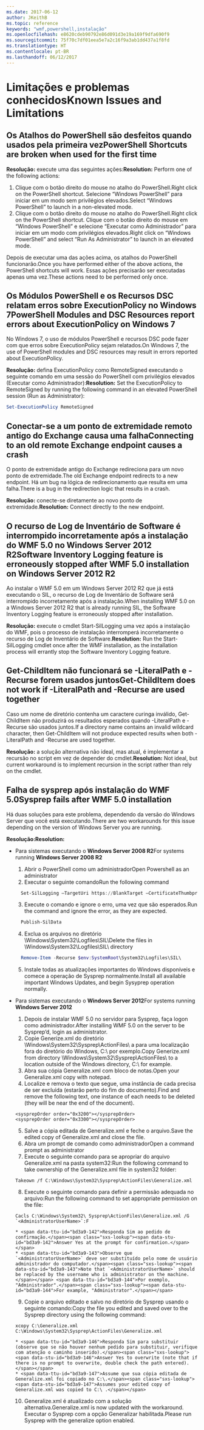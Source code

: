 ```yaml
---
ms.date: 2017-06-12
author: JKeithB
ms.topic: reference
keywords: "wmf,powershell,instalação"
ms.openlocfilehash: e8620cdeb90792e86d091d3e19a169f9dfa690f9
ms.sourcegitcommit: 75f70c7df01eea5e7a2c16f9a3ab1dd437a1f8fd
ms.translationtype: HT
ms.contentlocale: pt-BR
ms.lasthandoff: 06/12/2017
---
```

# <a name="known-issues-and-limitations"></a><span data-ttu-id="bd3a9-102">Limitações e problemas conhecidos</span><span class="sxs-lookup"><span data-stu-id="bd3a9-102">Known Issues and Limitations</span></span>

<a name="powershell-shortcuts-are-broken-when-used-for-the-first-time"></a><span data-ttu-id="bd3a9-103">Os Atalhos do PowerShell são desfeitos quando usados pela primeira vez</span><span class="sxs-lookup"><span data-stu-id="bd3a9-103">PowerShell Shortcuts are broken when used for the first time</span></span>
------------------------------------------------------------

<span data-ttu-id="bd3a9-104">**Resolução:** execute uma das seguintes ações:</span><span class="sxs-lookup"><span data-stu-id="bd3a9-104">**Resolution:** Perform one of the following actions:</span></span>

1.  <span data-ttu-id="bd3a9-105">Clique com o botão direito do mouse no atalho do PowerShell.</span><span class="sxs-lookup"><span data-stu-id="bd3a9-105">Right click on the PowerShell shortcut.</span></span> <span data-ttu-id="bd3a9-106">Selecione “Windows PowerShell” para iniciar em um modo sem privilégios elevados.</span><span class="sxs-lookup"><span data-stu-id="bd3a9-106">Select “Windows PowerShell” to launch in a non-elevated mode.</span></span>
2.  <span data-ttu-id="bd3a9-107">Clique com o botão direito do mouse no atalho do PowerShell.</span><span class="sxs-lookup"><span data-stu-id="bd3a9-107">Right click on the PowerShell shortcut.</span></span> <span data-ttu-id="bd3a9-108">Clique com o botão direito do mouse em “Windows PowerShell” e selecione “Executar como Administrador” para iniciar em um modo com privilégios elevados.</span><span class="sxs-lookup"><span data-stu-id="bd3a9-108">Right click on “Windows PowerShell” and select “Run As Administrator” to launch in an elevated mode.</span></span>

<span data-ttu-id="bd3a9-109">Depois de executar uma das ações acima, os atalhos do PowerShell funcionarão.</span><span class="sxs-lookup"><span data-stu-id="bd3a9-109">Once you have performed either of the above actions, the PowerShell shortcuts will work.</span></span> <span data-ttu-id="bd3a9-110">Essas ações precisarão ser executadas apenas uma vez.</span><span class="sxs-lookup"><span data-stu-id="bd3a9-110">These actions need to be performed only once.</span></span>


<a name="powershell-modules-and-dsc-resources-report-errors-about-executionpolicy-on-windows-7"></a><span data-ttu-id="bd3a9-111">Os Módulos PowerShell e os Recursos DSC relatam erros sobre ExecutionPolicy no Windows 7</span><span class="sxs-lookup"><span data-stu-id="bd3a9-111">PowerShell Modules and DSC Resources report errors about ExecutionPolicy on Windows 7</span></span>
-------------------------------------------------------------------------------------
<span data-ttu-id="bd3a9-112">No Windows 7, o uso de módulos PowerShell e recursos DSC pode fazer com que erros sobre ExecutionPolicy sejam relatados.</span><span class="sxs-lookup"><span data-stu-id="bd3a9-112">On Windows 7, the use of PowerShell modules and DSC resources may result in errors reported about ExecutionPolicy.</span></span>

<span data-ttu-id="bd3a9-113">**Resolução:** defina ExecutionPolicy como RemoteSigned executando o seguinte comando em uma sessão do PowerShell com privilégios elevados (Executar como Administrador):</span><span class="sxs-lookup"><span data-stu-id="bd3a9-113">**Resolution:** Set the ExecutionPolicy to RemoteSigned by running the following command in an elevated PowerShell session (Run as Administrator):</span></span>

```powershell
Set-ExecutionPolicy RemoteSigned
```

<a name="connecting-to-an-old-remote-exchange-endpoint-causes-a-crash"></a><span data-ttu-id="bd3a9-114">Conectar-se a um ponto de extremidade remoto antigo do Exchange causa uma falha</span><span class="sxs-lookup"><span data-stu-id="bd3a9-114">Connecting to an old remote Exchange endpoint causes a crash</span></span>
------------------------------------------------------------

<span data-ttu-id="bd3a9-115">O ponto de extremidade antigo do Exchange redireciona para um novo ponto de extremidade.</span><span class="sxs-lookup"><span data-stu-id="bd3a9-115">The old Exchange endpoint redirects to a new endpoint.</span></span> <span data-ttu-id="bd3a9-116">Há um bug na lógica de redirecionamento que resulta em uma falha.</span><span class="sxs-lookup"><span data-stu-id="bd3a9-116">There is a bug in the redirection logic that results in a crash.</span></span>

<span data-ttu-id="bd3a9-117">**Resolução:** conecte-se diretamente ao novo ponto de extremidade.</span><span class="sxs-lookup"><span data-stu-id="bd3a9-117">**Resolution:** Connect directly to the new endpoint.</span></span>


<a name="software-inventory-logging-feature-is-erroneously-stopped-after-wmf-50-installation-on-windows-server-2012-r2"></a><span data-ttu-id="bd3a9-118">O recurso de Log de Inventário de Software é interrompido incorretamente após a instalação do WMF 5.0 no Windows Server 2012 R2</span><span class="sxs-lookup"><span data-stu-id="bd3a9-118">Software Inventory Logging feature is erroneously stopped after WMF 5.0 installation on Windows Server 2012 R2</span></span>
-------------------------------------------------------------------------------------------------------------

<span data-ttu-id="bd3a9-119">Ao instalar o WMF 5.0 em um Windows Server 2012 R2 que já está executando o SIL, o recurso de Log de Inventário de Software será interrompido incorretamente após a instalação.</span><span class="sxs-lookup"><span data-stu-id="bd3a9-119">When installing WMF 5.0 on a Windows Server 2012 R2 that is already running SIL, the Software Inventory Logging feature is erroneously stopped after installation.</span></span>

<span data-ttu-id="bd3a9-120">**Resolução:** execute o cmdlet Start-SilLogging uma vez após a instalação do WMF, pois o processo de instalação interromperá incorretamente o recurso de Log de Inventário de Software.</span><span class="sxs-lookup"><span data-stu-id="bd3a9-120">**Resolution:** Run the Start-SilLogging cmdlet once after the WMF installation, as the installation process will errantly stop the Software Inventory Logging feature.</span></span>

<a name="get-childitem-does-not-work-if--literalpath-and--recurse-are-used-together"></a><span data-ttu-id="bd3a9-121">Get-ChildItem não funcionará se -LiteralPath e -Recurse forem usados juntos</span><span class="sxs-lookup"><span data-stu-id="bd3a9-121">Get-ChildItem does not work if -LiteralPath and -Recurse are used together</span></span>
--------------------------------------------------------------------------

<span data-ttu-id="bd3a9-122">Caso um nome de diretório contenha um caractere curinga inválido, Get-ChildItem não produzirá os resultados esperados quando -LiteralPath e -Recurse são usados juntos.</span><span class="sxs-lookup"><span data-stu-id="bd3a9-122">If a directory name contains an invalid wildcard character, then Get-ChildItem will not produce expected results when both -LiteralPath and -Recurse are used together.</span></span>

<span data-ttu-id="bd3a9-123">**Resolução:** a solução alternativa não ideal, mas atual, é implementar a recursão no script em vez de depender do cmdlet.</span><span class="sxs-lookup"><span data-stu-id="bd3a9-123">**Resolution:** Not ideal, but current workaround is to implement recursion in the script rather than rely on the cmdlet.</span></span>


<a name="sysprep-fails-after-wmf-50-installation"></a><span data-ttu-id="bd3a9-124">Falha de sysprep após instalação do WMF 5.0</span><span class="sxs-lookup"><span data-stu-id="bd3a9-124">Sysprep fails after WMF 5.0 installation</span></span>
----------------------------------------

<span data-ttu-id="bd3a9-125">Há duas soluções para este problema, dependendo da versão do Windows Server que você está executando.</span><span class="sxs-lookup"><span data-stu-id="bd3a9-125">There are two workarounds for this issue depending on the version of Windows Server you are running.</span></span>

<span data-ttu-id="bd3a9-126">**Resolução:**</span><span class="sxs-lookup"><span data-stu-id="bd3a9-126">**Resolution:**</span></span>
- <span data-ttu-id="bd3a9-127">Para sistemas executando o **Windows Server 2008 R2**</span><span class="sxs-lookup"><span data-stu-id="bd3a9-127">For systems running **Windows Server 2008 R2**</span></span>
  1. <span data-ttu-id="bd3a9-128">Abrir o PowerShell como um administrador</span><span class="sxs-lookup"><span data-stu-id="bd3a9-128">Open Powershell as an administrator</span></span>
  2. <span data-ttu-id="bd3a9-129">Executar o seguinte comando</span><span class="sxs-lookup"><span data-stu-id="bd3a9-129">Run the following command</span></span> 
  
  ```powershell
    Set-SilLogging –TargetUri https://BlankTarget –CertificateThumbprint 0123456789
  ```
  3. <span data-ttu-id="bd3a9-130">Execute o comando e ignore o erro, uma vez que são esperados.</span><span class="sxs-lookup"><span data-stu-id="bd3a9-130">Run the command and ignore the error, as they are expected.</span></span>
  
  ```powershell
    Publish-SilData
   ```
  4. <span data-ttu-id="bd3a9-131">Exclua os arquivos no diretório \Windows\System32\Logfiles\SIL\\</span><span class="sxs-lookup"><span data-stu-id="bd3a9-131">Delete the files in  \Windows\System32\Logfiles\SIL\ directory</span></span>
  
  ```powershell
    Remove-Item -Recurse $env:SystemRoot\System32\Logfiles\SIL\
  ```
  5. <span data-ttu-id="bd3a9-132">Instale todas as atualizações importantes do Windows disponíveis e comece a operação de Sysprep normalmente.</span><span class="sxs-lookup"><span data-stu-id="bd3a9-132">Install all available important Windows Updates, and begin Sysyprep operation normally.</span></span>
  
- <span data-ttu-id="bd3a9-133">Para sistemas executando o **Windows Server 2012**</span><span class="sxs-lookup"><span data-stu-id="bd3a9-133">For systems running **Windows Server 2012**</span></span>
  1.    <span data-ttu-id="bd3a9-134">Depois de instalar WMF 5.0 no servidor para Sysprep, faça logon como administrador.</span><span class="sxs-lookup"><span data-stu-id="bd3a9-134">After installing WMF 5.0 on the server to be Sysprep’d, login as administrator.</span></span>
  2.    <span data-ttu-id="bd3a9-135">Copie Generize.xml do diretório \Windows\System32\Sysprep\ActionFiles\ a para uma localização fora do diretório do Windows, C:\ por exemplo.</span><span class="sxs-lookup"><span data-stu-id="bd3a9-135">Copy Generize.xml from directory \Windows\System32\Sysprep\ActionFiles\ to a location outside of the Windows directory, C:\ for example.</span></span>
  3.    <span data-ttu-id="bd3a9-136">Abra sua cópia Generalize.xml com bloco de notas.</span><span class="sxs-lookup"><span data-stu-id="bd3a9-136">Open your Generalize.xml copy with notepad.</span></span>
  4.    <span data-ttu-id="bd3a9-137">Localize e remova o texto que segue, uma instância de cada precisa de ser excluída (estarão perto do fim do documento).</span><span class="sxs-lookup"><span data-stu-id="bd3a9-137">Find and remove the following text, one instance of each needs to be deleted (they will be near the end of the document).</span></span>

    ```
    <sysprepOrder order="0x3200"></sysprepOrder>
    <sysprepOrder order="0x3300"></sysprepOrder>
    ```

  5.    <span data-ttu-id="bd3a9-138">Salve a cópia editada de Generalize.xml e feche o arquivo.</span><span class="sxs-lookup"><span data-stu-id="bd3a9-138">Save the edited copy of Generalize.xml and close the file.</span></span>
  6.    <span data-ttu-id="bd3a9-139">Abra um prompt de comando como administrador</span><span class="sxs-lookup"><span data-stu-id="bd3a9-139">Open a command prompt as administrator</span></span>
  7.    <span data-ttu-id="bd3a9-140">Execute o seguinte comando para se apropriar do arquivo Generalize.xml na pasta system32:</span><span class="sxs-lookup"><span data-stu-id="bd3a9-140">Run the following command to take ownership of the Generalize.xml file in system32 folder:</span></span>

    ```
    Takeown /f C:\Windows\System32\Sysprep\ActionFiles\Generalize.xml 
    ```

  8.    <span data-ttu-id="bd3a9-141">Execute o seguinte comando para definir a permissão adequada no arquivo:</span><span class="sxs-lookup"><span data-stu-id="bd3a9-141">Run the following command to set appropriate permission on the file:</span></span>

    ```
    Cacls C:\Windows\System32\ Sysprep\ActionFiles\Generalize.xml /G `<AdministratorUserName>`:F 
    ```
      * <span data-ttu-id="bd3a9-142">Responda Sim ao pedido de confirmação.</span><span class="sxs-lookup"><span data-stu-id="bd3a9-142">Answer Yes at the prompt for confirmation.</span></span> 
      * <span data-ttu-id="bd3a9-143">Observe que `<AdministratorUserName>` deve ser substituído pelo nome de usuário administrador do computador.</span><span class="sxs-lookup"><span data-stu-id="bd3a9-143">Note that `<AdministratorUserName>` should be replaced by the username who is administrator on the machine.</span></span> <span data-ttu-id="bd3a9-144">Por exemplo, "Administrador".</span><span class="sxs-lookup"><span data-stu-id="bd3a9-144">For example, "Administrator".</span></span>
      
  9.    <span data-ttu-id="bd3a9-145">Copie o arquivo editado e salvo no diretório de Sysprep usando o seguinte comando:</span><span class="sxs-lookup"><span data-stu-id="bd3a9-145">Copy the file you edited and saved over to the Sysprep directory using the following command:</span></span>

    ```
    xcopy C:\Generalize.xml C:\Windows\System32\Sysprep\ActionFiles\Generalize.xml 
    ```
      * <span data-ttu-id="bd3a9-146">Responda Sim para substituir (observe que se não houver nenhum pedido para substituir, verifique com atenção o caminho inserido).</span><span class="sxs-lookup"><span data-stu-id="bd3a9-146">Answer Yes to overwrite (note that if there is no prompt to overwrite, double check the path entered).</span></span>
      * <span data-ttu-id="bd3a9-147">Assume que sua cópia editada de Generalize.xml foi copiado no C:\.</span><span class="sxs-lookup"><span data-stu-id="bd3a9-147">Assumes your edited copy of Generalize.xml was copied to C:\ .</span></span>

  10.   <span data-ttu-id="bd3a9-148">Generalize.xml é atualizado com a solução alternativa.</span><span class="sxs-lookup"><span data-stu-id="bd3a9-148">Generalize.xml is now updated with the workaround.</span></span> <span data-ttu-id="bd3a9-149">Executar o Sysprep com a opção Generalizar habilitada.</span><span class="sxs-lookup"><span data-stu-id="bd3a9-149">Please run Sysprep with the generalize option enabled.</span></span>

